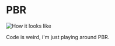 # PBR

![How it looks like](https://i.imgur.com/hf0mL2I.png)

Code is weird, i'm just playing around PBR.
